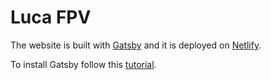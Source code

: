 # Luca FPV 

The website is built with [Gatsby](https://www.gatsbyjs.org/) and it is deployed on [Netlify](https://www.netlify.com/).

To install Gatsby follow this [tutorial](https://www.gatsbyjs.org/docs/quick-start/).

